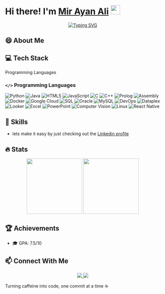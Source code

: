 # Hi there! I'm <a href="">Mir Ayan Ali</a> <img src="https://media.giphy.com/media/hvRJCLFzcasrR4ia7z/giphy.gif" width="30px"/>

<p align="center">
  <a href="https://git.io/typing-svg"><img src="https://readme-typing-svg.demolab.com?font=Fira+Code&pause=0&color=2196F3&width=435&lines=Computer+Science+Undergrad;AI+and+ML+Enthusiast;Embracing+positivity" alt="Typing SVG" /></a>
</p>

## 😄 About Me

<div>
  <samp>
    
  </samp>
</div>

## 💻 Tech Stack

 Programming Languages
### `</>` Programming Languages

 ![Python](https://img.shields.io/badge/Python-3776AB?style=for-the-badge&logo=python&logoColor=white) 
 ![Java](https://img.shields.io/badge/Java-ED8B00?style=for-the-badge&logo=openjdk&logoColor=white) 
 ![HTML5](https://img.shields.io/badge/HTML5-E34F26?style=for-the-badge&logo=html5&logoColor=white) 
 ![JavaScript](https://img.shields.io/badge/JavaScript-F7DF1E?style=for-the-badge&logo=javascript&logoColor=black) 
 ![C](https://img.shields.io/badge/C-00599C?style=for-the-badge&logo=c&logoColor=white) 
 ![C++](https://img.shields.io/badge/C%2B%2B-00599C?style=for-the-badge&logo=c%2B%2B&logoColor=white) 
 ![Prolog](https://img.shields.io/badge/Prolog-FF0000?style=for-the-badge&logo=prolog&logoColor=white)
![Assembly](https://img.shields.io/badge/Assembly-000000?style=for-the-badge&logo=assembly&logoColor=white)
![Docker](https://img.shields.io/badge/Docker-2496ED?style=for-the-badge&logo=docker&logoColor=white)
![Google Cloud](https://img.shields.io/badge/Google%20Cloud-4285F4?style=for-the-badge&logo=google-cloud&logoColor=white)
![SQL](https://img.shields.io/badge/SQL-4479A1?style=for-the-badge&logo=sql&logoColor=white)
![Oracle](https://img.shields.io/badge/Oracle-F80000?style=for-the-badge&logo=oracle&logoColor=white)
![MySQL](https://img.shields.io/badge/MySQL-4479A1?style=for-the-badge&logo=mysql&logoColor=white)
![DevOps](https://img.shields.io/badge/DevOps-0081CB?style=for-the-badge&logo=devops&logoColor=white)
![Dataplex](https://img.shields.io/badge/Dataplex-4285F4?style=for-the-badge&logo=google-cloud&logoColor=white)
![Looker](https://img.shields.io/badge/Looker-4285F4?style=for-the-badge&logo=looker&logoColor=white)
![Excel](https://img.shields.io/badge/Excel-217346?style=for-the-badge&logo=microsoft-excel&logoColor=white)
![PowerPoint](https://img.shields.io/badge/PowerPoint-B7472A?style=for-the-badge&logo=microsoft-powerpoint&logoColor=white)
![Computer Vision](https://img.shields.io/badge/Computer%20Vision-FF6F61?style=for-the-badge&logo=opencv&logoColor=white)
![Linux](https://img.shields.io/badge/Linux-FCC624?style=for-the-badge&logo=linux&logoColor=black)
![React Native](https://img.shields.io/badge/React%20Native-61DAFB?style=for-the-badge&logo=react&logoColor=black)
## 🚀 Skills
- lets make it easy by just checking out the <a href="https://www.linkedin.com/in/mir-ayan-ali-9423b0286/">Linkedin profile</a>

## 🔥 Stats

<p align="center">
 <img height="180em" src= "https://github-readme-stats.vercel.app/api?username=mirayanali5&show_icons=true&hide_border=true&count_private=true&include_all_commits=true&v=1"/>

  <img height="180em" src="https://github-readme-stats.vercel.app/api/top-langs/?username=mirayanali5&langs_count=8&layout=compact&hide_border=true"/>
</p>

## 🏆 Achievements

- 🎓 GPA: 7.5/10

## 📫 Connect With Me

<p align="center">
  <a href="mailto:mirayanali5@gmail.com">
    <img src="https://img.shields.io/badge/Gmail-D14836?style=for-the-badge&logo=gmail&logoColor=white" />
  </a>
  <a href="https://www.linkedin.com/in/mir-ayan-ali-9423b0286/">
    <img src="https://img.shields.io/badge/linkedin-%230077B5.svg?style=for-the-badge&logo=linkedin&logoColor=white" />
  </a>
</p>


Turning caffeine into code, one commit at a time ☕
